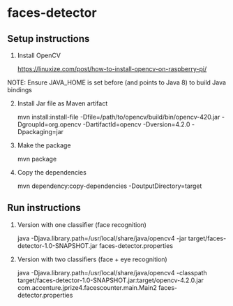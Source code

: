 # faces-detector

## Setup instructions

1. Install OpenCV

    https://linuxize.com/post/how-to-install-opencv-on-raspberry-pi/

NOTE: Ensure JAVA_HOME is set before (and points to Java 8) to build Java bindings


2. Install Jar file as Maven artifact

    mvn install:install-file -Dfile=/path/to/opencv/build/bin/opencv-420.jar -DgroupId=org.opencv -DartifactId=opencv -Dversion=4.2.0 -Dpackaging=jar


3. Make the package

    mvn package


4. Copy the dependencies

    mvn dependency:copy-dependencies -DoutputDirectory=target


## Run instructions

1. Version with one classifier (face recognition)

    java -Djava.library.path=/usr/local/share/java/opencv4 -jar target/faces-detector-1.0-SNAPSHOT.jar faces-detector.properties


2. Version with two classifiers (face + eye recognition)

    java -Djava.library.path=/usr/local/share/java/opencv4 -classpath target/faces-detector-1.0-SNAPSHOT.jar:target/opencv-4.2.0.jar com.accenture.jprize4.facescounter.main.Main2 faces-detector.properties


